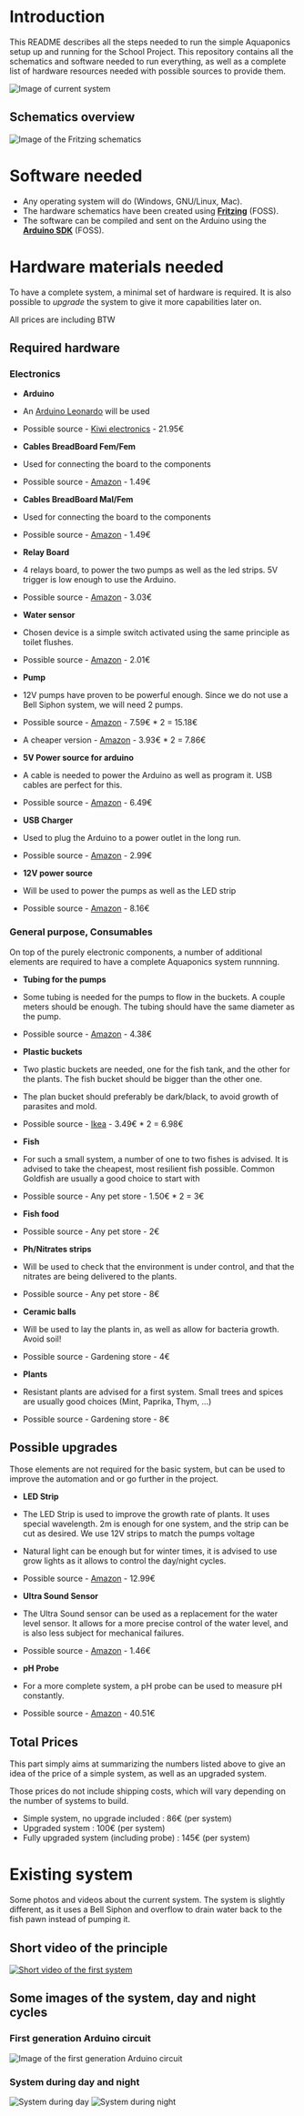 # Introduction

 This README describes all the steps needed to run the simple Aquaponics setup up and running for the School Project. This repository contains all the schematics and software needed to run everything, as well as a complete list of hardware resources needed with possible sources to provide them.

![Image of current system](https://dl.dropboxusercontent.com/u/4286043/NEBULAIR/SchoolProject/2015-07-28%2019.19.52%20HDR.jpg)

## Schematics overview

![Image of the Fritzing schematics](https://dl.dropboxusercontent.com/u/4286043/NEBULAIR/SchoolProject/Schematics1.png)


# Software needed

* Any operating system will do (Windows, GNU/Linux, Mac). 
* The hardware schematics have been created using __[Fritzing](http://fritzing.org)__ (FOSS).
* The software can be compiled and sent on the Arduino using the __[Arduino SDK](https://www.arduino.cc/en/Main/Software)__ (FOSS). 


# Hardware materials needed

To have a complete system, a minimal set of hardware is required. It is also possible to _upgrade_ the system to give it more capabilities later on.

All prices are including BTW

## Required hardware

### Electronics

* **Arduino**
 * An [Arduino Leonardo](https://www.arduino.cc/en/Main/ArduinoBoardLeonardo) will be used
 * Possible source - [Kiwi electronics](https://www.kiwi-electronics.nl/arduino-leonardo-met-headers-ATmega32u4?search=leonardo) - 21.95€

* **Cables BreadBoard Fem/Fem**
 * Used for connecting the board to the components
 * Possible source - [Amazon](http://www.amazon.fr/gp/product/B00ENSOHJ0?psc=1&redirect=true&ref_=ox_sc_act_title_2&smid=A1P3HNFSEHPC4K) - 1.49€

* **Cables BreadBoard Mal/Fem**
 * Used for connecting the board to the components
 * Possible source - [Amazon](http://www.amazon.fr/gp/product/B00ENSOGWS?psc=1&redirect=true&ref_=ox_sc_act_title_1&smid=A1P3HNFSEHPC4K) - 1.49€

* **Relay Board**
 * 4 relays board, to power the two pumps as well as the led strips. 5V trigger is low enough to use the Arduino.
 * Possible source - [Amazon](http://www.amazon.fr/gp/product/B00AZEVSQG?psc=1&redirect=true&ref_=ox_sc_act_title_3&smid=A3BIDE681BQEK5) - 3.03€

* **Water sensor**
 * Chosen device is a simple switch activated using the same principle as toilet flushes. 
 * Possible source - [Amazon](http://www.amazon.fr/gp/product/B009DYP2H0?psc=1&redirect=true&ref_=ox_sc_act_title_1&smid=AGJ2TI2R2YFK8) - 2.01€

* **Pump**
 * 12V pumps have proven to be powerful enough. Since we do not use a Bell Siphon system, we will need 2 pumps.
 * Possible source - [Amazon](http://www.amazon.de/gp/product/B00OIHLTME?psc=1&redirect=true&ref_=oh_aui_detailpage_o01_s00) - 7.59€ * 2 = 15.18€
 * A cheaper version - [Amazon](http://www.amazon.de/gp/product/B008OPKSC8?psc=1&redirect=true&ref_=oh_aui_detailpage_o00_s00) - 3.93€ * 2 = 7.86€

* **5V Power source for arduino**
 * A cable is needed to power the Arduino as well as program it. USB cables are perfect for this.
 * Possible source - [Amazon](http://www.amazon.de/dp/B00KPX9FB2?psc=1) - 6.49€

* **USB Charger**
 * Used to plug the Arduino to a power outlet in the long run.
 * Possible source - [Amazon](http://www.amazon.de/Stromadapter-Reiselader-Ladeger%C3%A4t-Reiseladeger%C3%A4t-Navigationsger%C3%A4t/dp/B00UHJA50O/ref=pd_sim_sbs_23_6?ie=UTF8&dpID=41GLJmSIGSL&dpSrc=sims&preST=_AC_UL160_SR160%2C160_&refRID=0CQKH2YM9DRPXWQKJ1RC) - 2.99€

* **12V power source**
 * Will be used to power the pumps as well as the LED strip
 * Possible source - [Amazon](http://www.amazon.de/Branded-power-supply-2-1mm-Supply/dp/B0056SV18Q/ref=sr_1_2?s=ce-de&ie=UTF8&qid=1448984892&sr=1-2&keywords=12v+power) - 8.16€


### General purpose, Consumables

On top of the purely electronic components, a number of additional elements are required to have a complete Aquaponics system runnning.

* **Tubing for the pumps**
 * Some tubing is needed for the pumps to flow in the buckets. A couple meters should be enough. The tubing should have the same diameter as the pump.
 * Possible source - [Amazon](http://www.amazon.de/Souked-50-Zoll--Aquarium-Luftschlauch-Luftpumpe/dp/B00SV4ALQ0/ref=sr_1_7?ie=UTF8&qid=1448987197&sr=8-7&keywords=aquarium+tubing ) - 4.38€

* **Plastic buckets**
 * Two plastic buckets are needed, one for the fish tank, and the other for the plants. The fish bucket should be bigger than the other one. 
 * The plan bucket should preferably be dark/black, to avoid growth of parasites and mold.
 * Possible source - [Ikea](http://www.ikea.com/nl/nl/catalog/products/30102974/) - 3.49€ * 2 = 6.98€


* **Fish**
 * For such a small system, a number of one to two fishes is advised. It is advised to take the cheapest, most resilient fish possible. Common Goldfish are usually a good choice to start with
 * Possible source - Any pet store - 1.50€ * 2 = 3€

* **Fish food**
 * Possible source - Any pet store - 2€

* **Ph/Nitrates strips**
 * Will be used to check that the environment is under control, and that the nitrates are being delivered to the plants. 
 * Possible source - Any pet store - 8€

* **Ceramic balls**
 * Will be used to lay the plants in, as well as allow for bacteria growth. Avoid soil! 
 * Possible source - Gardening store - 4€

* **Plants**
 * Resistant plants are advised for a first system. Small trees and spices are usually good choices (Mint, Paprika, Thym, ...)
 * Possible source - Gardening store - 8€

## Possible upgrades

Those elements are not required for the basic system, but can be used to improve the automation and or go further in the project.

* **LED Strip**
 * The LED Strip is used to improve the growth rate of plants. It uses special wavelength. 2m is enough for one system, and the strip can be cut as desired. We use 12V strips to match the pumps voltage
 * Natural light can be enough but for winter times, it is advised to use grow lights as it allows to control the day/night cycles.
 * Possible source - [Amazon](http://www.amazon.de/SOLMORE-Light-Strip-Pflanzenlichter-Selbstklebend/dp/B00ZI4P0A8/ref=sr_1_cc_2?s=aps&ie=UTF8&qid=1448983389&sr=1-2-catcorr&keywords=grow+light+strip) - 12.99€

* **Ultra Sound Sensor**
 * The Ultra Sound sensor can be used as a replacement for the water level sensor. It allows for a more precise control of the water level, and is also less subject for mechanical failures. 
 * Possible source - [Amazon](http://www.amazon.fr/gp/product/B00BIZQWYE?dpID=41dsw83-RXL&dpSrc=sims&preST=_SL500_SR135%2C135_&refRID=50345E784KBQDMPTW3C2&ref_=pd_rhf_sc_s_cp_5) - 1.46€

* **pH Probe**
 * For a more complete system, a pH probe can be used to measure pH constantly.
 * Possible source - [Amazon](http://www.amazon.de/Gain-Express-PH-025RE_UK_FBA-Digital-pH-Meter-Monitor-Elektroden-Sonde/dp/B0111WRS7I/ref=sr_1_3?ie=UTF8&qid=1448987775&sr=8-3&keywords=ph+probe) - 40.51€  

## Total Prices

This part simply aims at summarizing the numbers listed above to give an idea of the price of a simple system, as well as an upgraded system.

Those prices do not include shipping costs, which will vary depending on the number of systems to build.

* Simple system, no upgrade included : 86€ (per system)
* Upgraded system : 100€ (per system)
* Fully upgraded system (including probe) : 145€ (per system)

# Existing system


Some photos and videos about the current system. The system is slightly different, as it uses a Bell Siphon and overflow to drain water back to the fish pawn instead of pumping it. 

## Short video of the principle
[![Short video of the first system](http://img.youtube.com/vi/gHlj5Vq7Mjk/0.jpg)](https://youtu.be/gHlj5Vq7Mjk)

## Some images of the system, day and night cycles

### First generation Arduino circuit
![Image of the first generation Arduino circuit](https://dl.dropboxusercontent.com/u/4286043/NEBULAIR/SchoolProject/2015-11-20%2016.34.16.jpg)

### System during day and night
![System during day](https://dl.dropboxusercontent.com/u/4286043/NEBULAIR/SchoolProject/2015-11-01%2020.30.21.jpg)
![System during night](https://dl.dropboxusercontent.com/u/4286043/NEBULAIR/SchoolProject/2015-10-26%2021.31.42.jpg)